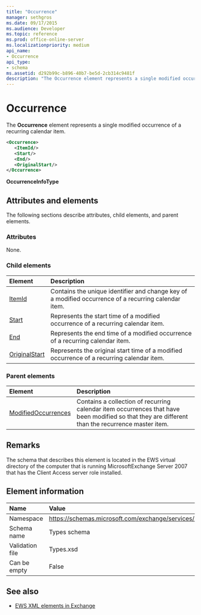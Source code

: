 ```yaml
---
title: "Occurrence"
manager: sethgros
ms.date: 09/17/2015
ms.audience: Developer
ms.topic: reference
ms.prod: office-online-server
ms.localizationpriority: medium
api_name:
- Occurrence
api_type:
- schema
ms.assetid: d292b99c-b896-40b7-be5d-2cb314c9481f
description: "The Occurrence element represents a single modified occurrence of a recurring calendar item."
---
```


# Occurrence

The **Occurrence** element represents a single modified occurrence of a recurring calendar item. 
  
```xml
<Occurrence>
   <ItemId/>
   <Start/>
   <End/>
   <OriginalStart/>
</Occurrence>
```

**OccurrenceInfoType**

## Attributes and elements

The following sections describe attributes, child elements, and parent elements.
  
### Attributes

None.
  
### Child elements

|**Element**|**Description**|
|:-----|:-----|
|[ItemId](itemid.md) <br/> |Contains the unique identifier and change key of a modified occurrence of a recurring calendar item.  <br/> |
|[Start](start.md) <br/> |Represents the start time of a modified occurrence of a recurring calendar item.  <br/> |
|[End ](end-ex15websvcsotherref.md) <br/> |Represents the end time of a modified occurrence of a recurring calendar item.  <br/> |
|[OriginalStart](originalstart.md) <br/> |Represents the original start time of a modified occurrence of a recurring calendar item.  <br/> |
   
### Parent elements

|**Element**|**Description**|
|:-----|:-----|
|[ModifiedOccurrences](modifiedoccurrences.md) <br/> |Contains a collection of recurring calendar item occurrences that have been modified so that they are different than the recurrence master item.  <br/> |
   
## Remarks

The schema that describes this element is located in the EWS virtual directory of the computer that is running MicrosoftExchange Server 2007 that has the Client Access server role installed.
  
## Element information

|**Name**|**Value**|
|:-----|:-----|
|Namespace  <br/> |https://schemas.microsoft.com/exchange/services/2006/types  <br/> |
|Schema name  <br/> |Types schema  <br/> |
|Validation file  <br/> |Types.xsd  <br/> |
|Can be empty  <br/> |False  <br/> |
   
## See also

- [EWS XML elements in Exchange](ews-xml-elements-in-exchange.md)

